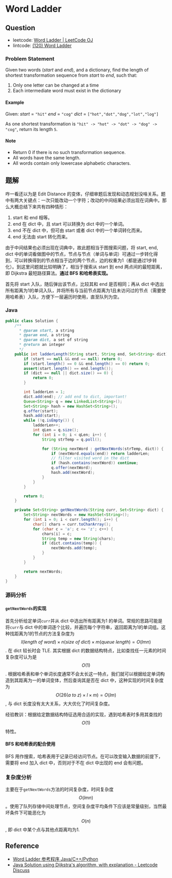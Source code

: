 # Word Ladder

## Question

* leetcode: [Word Ladder \| LeetCode OJ](https://leetcode.com/problems/word-ladder/)
* lintcode: [\(120\) Word Ladder](http://www.lintcode.com/en/problem/word-ladder/)

### Problem Statement

Given two words \(_start_ and _end_\), and a dictionary, find the length of shortest transformation sequence from _start_ to _end_, such that:

1. Only one letter can be changed at a time
2. Each intermediate word must exist in the dictionary

#### Example

Given: _start_ = `"hit"` _end_ = `"cog"` _dict_ = `["hot","dot","dog","lot","log"]`

As one shortest transformation is `"hit" -> "hot" -> "dot" -> "dog" -> "cog"`, return its length `5`.

#### Note

* Return 0 if there is no such transformation sequence.
* All words have the same length.
* All words contain only lowercase alphabetic characters.

## 题解

咋一看还以为是 Edit Distance 的变体，仔细审题后发现和动态规划没啥关系。题中有两大关键点：一次只能改动一个字符；改动的中间结果必须出现在词典中。那么大概总结下来共有四种情形：

1. start 和 end 相等。
2. end 在 dict 中，且 start 可以转换为 dict 中的一个单词。
3. end 不在 dict 中，但可由 start 或者 dict 中的一个单词转化而来。
4. end 无法由 start 转化而来。

由于中间结果也必须出现在词典中，故此题相当于图搜索问题，将 start, end, dict 中的单词看做图中的节点，节点与节点（单词与单词）可通过一步转化得到，可以转换得到的节点相当于边的两个节点，边的权重为1（都是通过1步转化）。到这里问题就比较明确了，相当于搜索从 start 到 end 两点间的最短距离，即 Dijkstra 最短路径算法。**通过 BFS 和哈希表实现。**

首先将 start 入队，随后弹出该节点，比较其和 end 是否相同；再从 dict 中选出所有距离为1的单词入队，并将所有与当前节点距离为1且未访问过的节点（需要使用哈希表）入队，方便下一层遍历时使用，直至队列为空。

### Java

```java
public class Solution {
    /**
      * @param start, a string
      * @param end, a string
      * @param dict, a set of string
      * @return an integer
      */
    public int ladderLength(String start, String end, Set<String> dict) {
        if (start == null && end == null) return 0;
        if (start.length() == 0 && end.length() == 0) return 0;
        assert(start.length() == end.length());
        if (dict == null || dict.size() == 0) {
            return 0;
        }

        int ladderLen = 1;
        dict.add(end); // add end to dict, important!
        Queue<String> q = new LinkedList<String>();
        Set<String> hash = new HashSet<String>();
        q.offer(start);
        hash.add(start);
        while (!q.isEmpty()) {
            ladderLen++;
            int qLen = q.size();
            for (int i = 0; i < qLen; i++) {
                String strTemp = q.poll();

                for (String nextWord : getNextWords(strTemp, dict)) {
                    if (nextWord.equals(end)) return ladderLen;
                    // filter visited word in the dict
                    if (hash.contains(nextWord)) continue;
                    q.offer(nextWord);
                    hash.add(nextWord);
                }
            }
        }

        return 0;
    }

    private Set<String> getNextWords(String curr, Set<String> dict) {
        Set<String> nextWords = new HashSet<String>();
        for (int i = 0; i < curr.length(); i++) {
            char[] chars = curr.toCharArray();
            for (char c = 'a'; c <= 'z'; c++) {
                chars[i] = c;
                String temp = new String(chars);
                if (dict.contains(temp)) {
                    nextWords.add(temp);
                }
            }
        }

        return nextWords;
    }
}
```

### 源码分析

#### `getNextWords`的实现

首先分析给定单词`curr`并从 dict 中选出所有距离为1 的单词。常规的思路可能是将`curr`与 dict 中的单词逐个比较，并遍历每个字符串，返回距离为1的单词组。这种找距离为1的节点的方法复杂度为 $$l(length\ of\ word) \times n(size\ of\ dict)\times m(queue\ length) = O(lmn)$$. 在 dict 较长时会 TLE. 其实根据 dict 的数据结构特点，比如查找任一元素的时间复杂度可认为是 $$O(1)$$. 根据哈希表和单个单词长度通常不会太长这一特点，我们就可以根据给定单词构造到其距离为一的单词变体，然后查询其是否在 dict 中，这种实现的时间复杂度为 $$O(26(a\ to\ z) \times l \times m) = O(lm)$$, 与 dict 长度没有太大关系，大大优化了时间复杂度。

经验教训：根据给定数据结构特征选用合适的实现，遇到哈希表时多用其查找的 $$O(1)$$ 特性。

#### BFS 和哈希表的配合使用

BFS 用作搜索，哈希表用于记录已经访问节点。在可以改变输入数据的前提下，需要将 end 加入 dict 中，否则对于不在 dict 中出现的 end 会有问题。

### 复杂度分析

主要在于`getNextWords`方法的时间复杂度，时间复杂度 $$O(lmn)$$。使用了队列存储中间处理节点，空间复杂度平均条件下应该是常量级别，当然最坏条件下可能恶化为 $$O(n)$$, 即 dict 中某个点与其他点距离均为1.

## Reference

* [Word Ladder 参考程序 Java/C++/Python](http://www.jiuzhang.com/solutions/word-ladder/)
* [Java Solution using Dijkstra's algorithm, with explanation - Leetcode Discuss](https://leetcode.com/discuss/50930/java-solution-using-dijkstras-algorithm-with-explanation)

